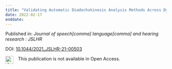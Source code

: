 ```yaml
---
title: "Validating Automatic Diadochokinesis Analysis Methods Across Dysarthria Severity and Syllable Task in Amyotrophic Lateral Sclerosis."
date: 2022-02-17
enddate:
---
```


Published in: *Journal of speech[comma] language[comma] and hearing research : JSLHR*

DOI: [10.1044/2021_JSLHR-21-00503](https://doi.org/10.1044/2021_JSLHR-21-00503)

<img src="https://upload.wikimedia.org/wikipedia/commons/thumb/0/0e/Closed_Access_logo_transparent.svg/1200px-Closed_Access_logo_transparent.svg.png" alt="drawing" width="25" align="left"/> &nbsp;&nbsp;&nbsp;This publication is not available in Open Access.


